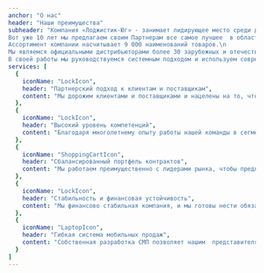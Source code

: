 ```yaml
---
anchor: "О нас"
header: "Наши преимущества"
subheader: "Компания «Лоджистик-Юг» - занимает лидирующее место среди дистрибуторских компаний Юга России в области потребительских товаров повседневного спроса (FMCG).\n
Вот уже 10 лет мы предлагаем своим Партнерам все самое лучшее  в области косметики, хозяйственных товаров, бытовой химии и средств гигиены.\n
Ассортимент компании насчитывает 9 000 наименований товаров.\n
Мы являемся официальными дистрибьюторами более 30 зарубежных и отечественных производителей.\n
В своей работы мы руководствуемся системным подходом и используем современные бизнес-процессы. \n"
services: [
  {
    iconName: "LockIcon",
    header: "Партнерский подход к клиентам и поставщикам",
    content: "Мы дорожим клиентами и поставщиками и нацелены на то, чтобы наше сотрудничество было наиболее эффективным и долгосрочным."
  },
  {
    iconName: "LockIcon",
    header: "Высокий уровень компетенций",
    content: "Благодаря многолетнему опыту работы нашей команды в сегменте FMCG, мы всегда готовы предложить нашим заказчикам взаимовыгодные условия"
  },
  {
    iconName: "ShoppingCartIcon",
    header: "Сбалансированный портфель контрактов",
    content: "Мы работаем преимущественно с лидерами рынка, чтобы предложить своим клиентам высокооборачиваемый ассортимент"
  },
  {
    iconName: "LockIcon",
    header: "Стабильность и финансовая устойчивость",
    content: "Мы финансово стабильная компания, и мы готовы нести обязательства как перед своими поставщиками, так и перед заказчиками"
  },
  {
    iconName: "LaptopIcon",
    header: "Гибкая система мобильных продаж",
    content: "Собственная разработка СМП позволяет нашим  представителям подобрать для торговой точки наиболее востребованный ассортимент по лучшей цене"
  }
]
---
```

